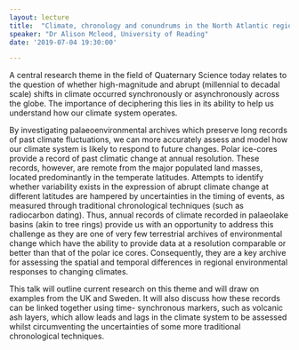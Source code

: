 ```yaml
---
layout: lecture
title:  "Climate, chronology and conundrums in the North Atlantic region!"
speaker: "Dr Alison Mcleod, University of Reading"
date: '2019-07-04 19:30:00'

---
```

A central research theme in the field of Quaternary Science today relates to the question of whether high-magnitude and abrupt (millennial to decadal scale) shifts in climate occurred synchronously or asynchronously across the globe. The importance of deciphering this lies in its ability to help us understand how our climate system operates.

By investigating palaeoenvironmental archives which preserve long records of past climate fluctuations, we can more accurately assess and model how our climate system is likely to respond to future changes. Polar ice-cores provide a record of past climatic change at annual resolution. These records, however, are remote from the major populated land masses, located predominantly in the temperate latitudes. Attempts to identify whether variability exists in the expression of abrupt climate change at different latitudes are hampered by uncertainties in the timing of events, as measured through traditional chronological techniques (such as radiocarbon dating). Thus, annual records of climate recorded in palaeolake basins (akin to tree rings) provide us with an opportunity to address this challenge as they are one of very few terrestrial archives of environmental change which have the ability to provide data at a resolution comparable or better than that of the polar ice cores. Consequently, they are a key archive for assessing the spatial and temporal differences in regional environmental responses to changing climates.

This talk will outline current research on this theme and will draw on examples from the UK and Sweden. It will also discuss how these records can be linked together using time- synchronous markers, such as volcanic ash layers, which allow leads and lags in the climate system to be assessed whilst circumventing the uncertainties of some more traditional chronological techniques.